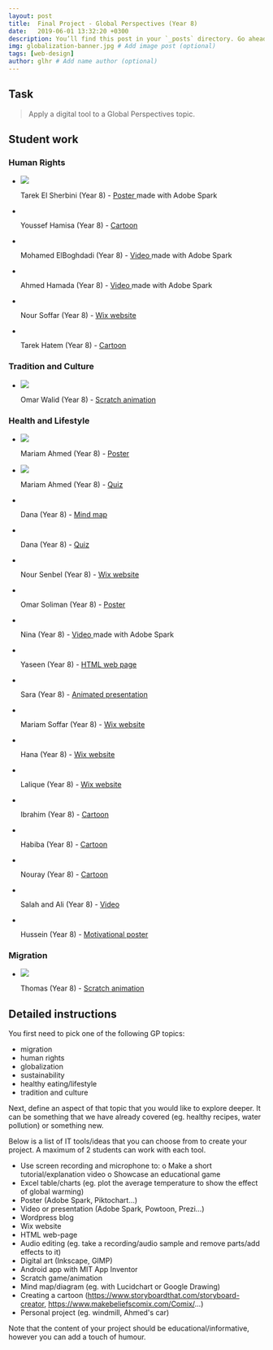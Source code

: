 ```yaml
---
layout: post
title:  Final Project - Global Perspectives (Year 8)
date:   2019-06-01 13:32:20 +0300
description: You’ll find this post in your `_posts` directory. Go ahead and edit it and re-build the site to see your changes. # Add post description (optional)
img: globalization-banner.jpg # Add image post (optional)
tags: [web-design]
author: glhr # Add name author (optional)
---
```

## Task

> Apply a digital tool to a Global Perspectives topic.

## Student work

### Human Rights

<div class="flexslider">
  <ul class="slides">
    <li>
      <img src="{{site.baseurl}}/assets/img/final-project/tarek-elsherbini-thumb.png" />
      <p class="flex-caption">Tarek El Sherbini (Year 8) -
      <a href="{{site.baseurl}}/assets/img/final-project/tarek-elsherbini.png">
      Poster 
      </a>
      made with Adobe Spark
      </p>
    </li>
    <li>
      <img class="lazy" data-src="{{site.baseurl}}/assets/img/final-project/youssef-hamisa.png" />
      <p class="flex-caption">Youssef Hamisa (Year 8) -
      <a href="{{site.baseurl}}/assets/img/final-project/youssef-hamisa.png">
      Cartoon
      </a>
      </p>
    </li>
    <li>
      <img class="lazy" data-src="{{site.baseurl}}/assets/img/final-project/mohamed-elboghdadi.png" />
      <p class="flex-caption">Mohamed ElBoghdadi (Year 8) -
      <a href="https://spark.adobe.com/video/Ocs5XiYqEsJzU">
      Video 
      </a>
      made with Adobe Spark
      </p>
    </li>
    <li>
      <img class="lazy" data-src="{{site.baseurl}}/assets/img/final-project/ahmed-hamada.png" />
      <p class="flex-caption">Ahmed Hamada (Year 8) -
      <a href="https://spark.adobe.com/video/iBDGPztxtOcTY">
      Video 
      </a>
      made with Adobe Spark
      </p>
    </li>
    <li>
      <img class="lazy" data-src="{{site.baseurl}}/assets/img/final-project/nour-soffar.png" />
      <p class="flex-caption">Nour Soffar (Year 8) -
      <a href="https://noursofarforsan.wixsite.com/website">
      Wix website
      </a>
      </p>
    </li>
    <li>
      <img class="lazy" data-src="{{site.baseurl}}/assets/img/final-project/tarek-hatem-thumb.jpg" />
      <p class="flex-caption">Tarek Hatem (Year 8) -
      <a href="{{site.baseurl}}/assets/img/final-project/tarek-hatem.png">
      Cartoon
      </a>
      </p>
    </li>
  </ul>
</div>

### Tradition and Culture

<div class="flexslider">
  <ul class="slides">
    <li>
      <img src="{{site.baseurl}}/assets/img/final-project/omar-walid.png" />
      <p class="flex-caption">Omar Walid (Year 8) -
      <a href="https://scratch.mit.edu/projects/313377425/">
      Scratch animation
      </a>
      </p>
    </li>
  </ul>
</div>

### Health and Lifestyle

<div class="flexslider">
  <ul class="slides">
    <li>
      <img src="{{site.baseurl}}/assets/img/final-project/mariam-ahmed.jfif" />
      <p class="flex-caption">Mariam Ahmed (Year 8) -
      <a href="{{site.baseurl}}/assets/img/final-project/mariam-ahmed.jfif">
      Poster 
      </a>
      </p>
    </li>
    <li>
      <img src="{{site.baseurl}}/assets/img/final-project/mariam-quiz.png" />
      <p class="flex-caption">Mariam Ahmed (Year 8) -
      <a href='https://www.playbuzz.com/item/1d94ed04-7336-4d0f-b2e1-0d3cb14624f9'>
      Quiz 
      </a>
      </p>
    </li>
    <li>
      <img class="lazy" data-src="{{site.baseurl}}/assets/img/final-project/dana-mindmap-thumb.png" />
      <p class="flex-caption">Dana (Year 8) -
      <a href="{{site.baseurl}}/assets/img/final-project/dana-mindmap.pdf">
      Mind map 
      </a>
      </p>
    </li>
    <li>
      <img class="lazy" data-src="{{site.baseurl}}/assets/img/final-project/dana-quiz.png" />
      <p class="flex-caption">Dana (Year 8) -
      <a href='https://www.playbuzz.com/item/92e24677-1409-4ad3-ba57-ac248ef37b40'>
        Quiz
        </a>
      </p>
    </li>
    <li>
      <img class="lazy" data-src="{{site.baseurl}}/assets/img/final-project/nour-senbel.png" />
      <p class="flex-caption">Nour Senbel (Year 8) -
      <a href="https://noursenbelforsan.wixsite.com/mysite">
      Wix website
      </a>
      </p>
    </li>
    <li>
      <img class="lazy" data-src="{{site.baseurl}}/assets/img/final-project/omar-soliman-thumb.jpg" />
      <p class="flex-caption">Omar Soliman (Year 8) -
      <a href="{{site.baseurl}}/assets/img/final-project/omar-soliman.png">
      Poster
      </a>
      </p>
    </li>
    <li>
      <img class="lazy" data-src="{{site.baseurl}}/assets/img/final-project/nina.png" />
      <p class="flex-caption">Nina (Year 8) -
      <a href="https://drive.google.com/file/d/1PLND119kPSHeqhPfNURjt5J4jnrEGuOO/view?usp=sharing">
      Video
      </a>
        made with Adobe Spark
      </p>
    </li>
    <li>
      <img class="lazy" data-src="{{site.baseurl}}/assets/img/final-project/yaseen.png" />
      <p class="flex-caption">Yaseen (Year 8) -
      <a href="https://thimbleprojects.org/yas12345/688369">
      HTML web page
      </a>
      </p>
    </li>
    <li>
      <img class="lazy" data-src="{{site.baseurl}}/assets/img/final-project/sara.png" />
      <p class="flex-caption">Sara (Year 8) -
      <a href="https://www.powtoon.com/c/eWJUyT5qKpr/1/m">
      Animated presentation
      </a>
      </p>
    </li>
    <li>
      <img class="lazy" data-src="{{site.baseurl}}/assets/img/final-project/mariam-soffar.png" />
      <p class="flex-caption">Mariam Soffar (Year 8) -
      <a href="https://mariamsofarforsan.wixsite.com/website">
      Wix website
      </a>
      </p>
    </li>
    <li>
      <img class="lazy" data-src="{{site.baseurl}}/assets/img/final-project/hana.png" />
      <p class="flex-caption">Hana (Year 8) -
      <a href="https://hanadesoukyforsan.wixsite.com/website">
      Wix website
      </a>
      </p>
    </li>
    <li>
      <img class="lazy" data-src="{{site.baseurl}}/assets/img/final-project/lalique.png" />
      <p class="flex-caption">Lalique (Year 8) -
      <a href="https://laliquehedayat.wixsite.com/website">
      Wix website
      </a>
      </p>
    </li>
    <li>
      <img class="lazy" data-src="{{site.baseurl}}/assets/img/final-project/ibrahim.png" />
      <p class="flex-caption">Ibrahim (Year 8) -
      <a href="{{site.baseurl}}/assets/img/final-project/ibrahim.pdf">
      Cartoon
      </a>
      </p>
    </li>
    <li>
      <img class="lazy" data-src="{{site.baseurl}}/assets/img/final-project/habiba-thumb.png" />
      <p class="flex-caption">Habiba (Year 8) -
      <a href="https://drive.google.com/file/d/1KZIrUXw0Wz5ZcVMsCkfFw45StnU_678s/view?usp=sharing">
      Cartoon
      </a>
      </p>
    </li>
    <li>
      <img class="lazy" data-src="{{site.baseurl}}/assets/img/final-project/nouray-thumb.png" />
      <p class="flex-caption">Nouray (Year 8) -
      <a href="{{site.baseurl}}/assets/img/final-project/nouray.pdf">
      Cartoon
      </a>
      </p>
    </li>
    <li>
      <img class="lazy" data-src="{{site.baseurl}}/assets/img/final-project/salah.png" />
      <p class="flex-caption">Salah and Ali (Year 8) -
      <a href="https://drive.google.com/file/d/1pBiXI0B47kNQoN_5kDYG91rALpYbdHBs/view?usp=sharing">
      Video
      </a>
      </p>
    </li>
    <li>
      <img class="lazy" data-src="{{site.baseurl}}/assets/img/final-project/hussein-elrayes-thumb.png" />
      <p class="flex-caption">Hussein (Year 8) -
      <a href="{{site.baseurl}}/assets/img/final-project/hussein-elrayes.png">
      Motivational poster
      </a>
      </p>
    </li>
  </ul>
</div>

### Migration

<div class="flexslider">
  <ul class="slides">
    <li>
      <img src="{{site.baseurl}}/assets/img/final-project/thomas.png" />
      <p class="flex-caption">Thomas (Year 8) -
      <a href="https://scratch.mit.edu/projects/313044224/">
      Scratch animation
      </a>
      </p>
    </li>
  </ul>
</div>

## Detailed instructions

You first need to pick one of the following GP topics:
-	migration
-	human rights
-	globalization
-	sustainability
-	healthy eating/lifestyle
-	tradition and culture

Next, define an aspect of that topic that you would like to explore deeper. It can be something that we have already covered (eg. healthy recipes, water pollution) or something new.

Below is a list of IT tools/ideas that you can choose from to create your project. A maximum of 2 students can work with each tool.
-	Use screen recording and microphone to:
o	Make a short tutorial/explanation video
o	Showcase an educational game
-	Excel table/charts (eg. plot the average temperature to show the effect of global warming)
-	Poster (Adobe Spark, Piktochart…) 
-	Video or presentation (Adobe Spark, Powtoon, Prezi…) 
-	Wordpress blog
-	Wix website
-	HTML web-page
-	Audio editing (eg. take a recording/audio sample and remove parts/add effects to it)
-	Digital art (Inkscape, GIMP)
-	Android app with MIT App Inventor
-	Scratch game/animation
-	Mind map/diagram (eg. with Lucidchart or Google Drawing)
-	Creating a cartoon (https://www.storyboardthat.com/storyboard-creator, https://www.makebeliefscomix.com/Comix/...)
-	Personal project (eg. windmill, Ahmed's car)

Note that the content of your project should be educational/informative, however you can add a touch of humour. 


